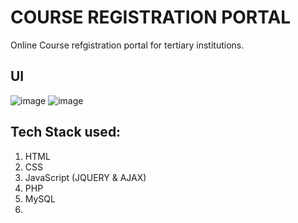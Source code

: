 # COURSE REGISTRATION PORTAL

Online Course refgistration portal for tertiary institutions.

## UI
![image](https://user-images.githubusercontent.com/55560024/156940364-41a819cb-6502-4d74-9f27-efbc21b37fe8.png)
![image](https://user-images.githubusercontent.com/55560024/156940267-d78ba2fd-164c-4469-97d5-1a087bd73ee3.png)

## Tech Stack used:
1. HTML
2. CSS
3. JavaScript (JQUERY & AJAX)
4. PHP
5. MySQL
6. 
